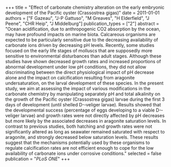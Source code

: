 +++
title = "Effect of carbonate chemistry alteration on the early embryonic development of the Pacific oyster (Crassostrea gigas)"
date = 2011-01-01
authors = ["F Gazeau", "J-P Gattuso", "M Greaves", "H Elderfield", "J Peene", "CHR Heip", "J Middelburg"]
publication_types = ["2"]
abstract = "Ocean acidification, due to anthropogenic CO2 absorption by the ocean, may have profound impacts on marine biota. Calcareous organisms are expected to be particularly sensitive due to the decreasing availability of carbonate ions driven by decreasing pH levels. Recently, some studies focused on the early life stages of molluscs that are supposedly more sensitive to environmental disturbances than adult stages. Although these studies have shown decreased growth rates and increased proportions of abnormal development under low pH conditions, they did not allow discriminating between the direct physiological impact of pH decrease alone and the impact on calcification resulting from aragonite undersaturation, on the larval development of these species. In the present study, we aim at assessing the impact of various modifications in the carbonate chemistry by manipulating separately pH and total alkalinity on the growth of the Pacific oyster (Crassostrea gigas) larvae during the first 3 days of development (until shelled D-­‐veliger larvae). Results showed that the developmental success (percentage of eggs developing to a viable D-­‐veliger larvae) and growth rates were not directly affected by pH decreases but more likely by the associated decreases in aragonite saturation levels. In contrast to previous studies, both hatching and growth rates were not significantly altered as long as seawater remained saturated with respect to aragonite, and strongly decreased below saturation levels. These results suggest that the mechanisms potentially used by these organisms to regulate calcification rates are not efficient enough to cope for the low availability of carbonate ions under corrosive conditions."
selected = false
publication = "*PLoS ONE*"
+++


